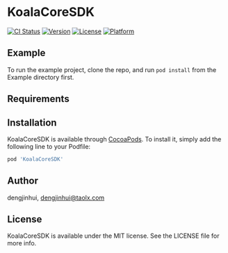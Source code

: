 # KoalaCoreSDK

[![CI Status](https://img.shields.io/travis/dengjinhui/KoalaCoreSDK.svg?style=flat)](https://travis-ci.org/dengjinhui/KoalaCoreSDK)
[![Version](https://img.shields.io/cocoapods/v/KoalaCoreSDK.svg?style=flat)](https://cocoapods.org/pods/KoalaCoreSDK)
[![License](https://img.shields.io/cocoapods/l/KoalaCoreSDK.svg?style=flat)](https://cocoapods.org/pods/KoalaCoreSDK)
[![Platform](https://img.shields.io/cocoapods/p/KoalaCoreSDK.svg?style=flat)](https://cocoapods.org/pods/KoalaCoreSDK)

## Example

To run the example project, clone the repo, and run `pod install` from the Example directory first.

## Requirements

## Installation

KoalaCoreSDK is available through [CocoaPods](https://cocoapods.org). To install
it, simply add the following line to your Podfile:

```ruby
pod 'KoalaCoreSDK'
```

## Author

dengjinhui, dengjinhui@taolx.com

## License

KoalaCoreSDK is available under the MIT license. See the LICENSE file for more info.

